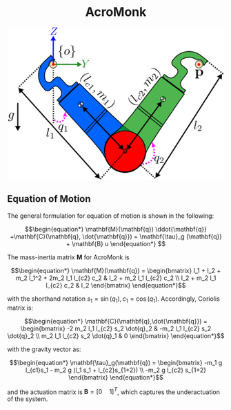 
<div align="center">

# AcroMonk
</div>

<div align="center">
<img width="500" src="images/2d-arm-coordinate.png" />
</div>

## Equation of Motion
The general formulation for equation of motion is shown in the following:

```math
\begin{equation*}
	\mathbf{M}(\mathbf{q}) \ddot{\mathbf{q}} +\mathbf{C}(\mathbf{q}, \dot{\mathbf{q}}) = \mathbf{\tau}_g (\mathbf{q}) + \mathbf{B} u
\end{equation*} 
```
The mass-inertia matrix $\mathbf{M}$ for AcroMonk is
```math
\begin{equation*} 
	\mathbf{M}(\mathbf{q}) = 
	\begin{bmatrix} I_1 + I_2 + m_2 l_1^2 +
      2m_2 l_1 l_{c2} c_2 & I_2 + m_2 l_1 l_{c2} c_2 \\ I_2 + m_2 l_1 l_{c2} c_2
      & I_2 
      \end{bmatrix}
\end{equation*}
```
with the shorthand notation $s_1 = \sin(q_1), c_1 = \cos(q_1)$. 
Accordingly, Coriolis matrix is:
```math
\begin{equation*}
	\mathbf{C}(\mathbf{q},\dot{\mathbf{q}}) =
	\begin{bmatrix} 
		-2 m_2 l_1 l_{c2} s_2 \dot{q}_2 & -m_2 l_1 l_{c2} s_2
		\dot{q}_2 \\ 
		m_2 l_1 l_{c2} s_2 \dot{q}_1 & 0 
	\end{bmatrix}
\end{equation*}
```

with the gravity vector as:

```math
\begin{equation*}
      \mathbf{\tau}_g(\mathbf{q}) = 
      \begin{bmatrix} 
	      -m_1 g l_{c1}s_1 - m_2 g (l_1 s_1 + l_{c2}s_{1+2}) \\ 
	      -m_2 g l_{c2} s_{1+2} 
      \end{bmatrix}
 \end{equation*}
```

and the actuation matrix is $\mathbf{B} = [0 \quad 1]^T$, which captures the underactuation of the system.
